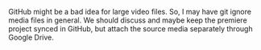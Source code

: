 GitHub might be a bad idea for large video files. So, I may have git ignore media files in general. We should discuss and maybe keep
the premiere project synced in GitHub, but attach the source media separately through Google Drive.